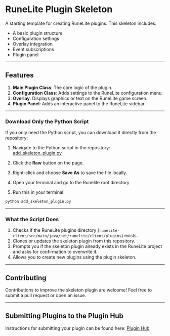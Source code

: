 # RuneLite Plugin Skeleton

A starting template for creating RuneLite plugins. This skeleton includes:
- A basic plugin structure
- Configuration settings
- Overlay integration
- Event subscriptions
- Plugin panel

---

## Features
1. **Main Plugin Class**: The core logic of the plugin.
2. **Configuration Class**: Adds settings to the RuneLite configuration menu.
3. **Overlay**: Displays graphics or text on the RuneLite game screen.
4. **Plugin Panel**: Adds an interactive panel to the RuneLite sidebar.

---

### Download Only the Python Script

If you only need the Python script, you can download it directly from the repository:

1. Navigate to the Python script in the repository:  
   [add_skeleton_plugin.py](https://github.com/SyntaxSkater/runelite-plugin-skeleton/blob/main/add_skeleton_plugin.py)

2. Click the **Raw** button on the page.

3. Right-click and choose **Save As** to save the file locally.

4. Open your terminal and go to the Runelite root directory

5. Run this in your terminal:
```bash
python add_skeleton_plugin.py
```

---

### What the Script Does
1. Checks if the RuneLite plugins directory (`runelite-client/src/main/java/net/runelite/client/plugins`) exists.
2. Clones or updates the skeleton plugin from this repository.
3. Prompts you if the skeleton plugin already exists in the RuneLite project and asks for confirmation to overwrite it.
4. Allows you to create new plugins using the plugin skeleton.

---

## Contributing
Contributions to improve the skeleton plugin are welcome! Feel free to submit a pull request or open an issue.

---

## Submitting Plugins to the Plugin Hub
Instructions for submitting your plugin can be found here: [Plugin Hub](https://github.com/runelite/plugin-hub)
